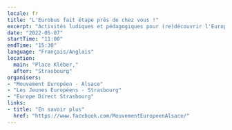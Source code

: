 ```yaml
---
locale: fr
title: "L'Eurobus fait étape près de chez vous !"
excerpt: "Activités ludiques et pédagogiques pour (re)découvrir l'Europe à tout âge sur le village des Courses de Strasbourg Eurométropole."
date: "2022-05-07"
startTime: "11:00"
endTime: "15:30"
language: "Français/Anglais"
location:
  main: "Place Kléber,"
  after: "Strasbourg"
organisers:
- "Mouvement Européen - Alsace"
- "Les Jeunes Européens - Strasbourg"
- "Europe Direct Strasbourg"
links:
- title: "En savoir plus"
  href: "https://www.facebook.com/MouvementEuropeenAlsace/"
---
```

